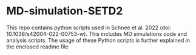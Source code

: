 # MD-simulation-SETD2
This repo contains python scripts used in Schnee et al. 2022 (doi: 10.1038/s42004-022-00753-w). This includes MD simulations code and analysis scripts. The usage of these Python scripts is further explained in the enclosed readme file
